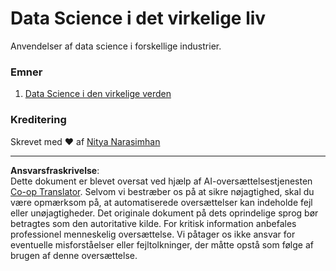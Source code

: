 <!--
CO_OP_TRANSLATOR_METADATA:
{
  "original_hash": "07faf02ff163e609edf0b0308dc5d4e6",
  "translation_date": "2025-08-26T21:49:27+00:00",
  "source_file": "6-Data-Science-In-Wild/README.md",
  "language_code": "da"
}
-->
# Data Science i det virkelige liv

Anvendelser af data science i forskellige industrier.

### Emner

1. [Data Science i den virkelige verden](20-Real-World-Examples/README.md)

### Kreditering

Skrevet med ❤️ af [Nitya Narasimhan](https://twitter.com/nitya)

---

**Ansvarsfraskrivelse**:  
Dette dokument er blevet oversat ved hjælp af AI-oversættelsestjenesten [Co-op Translator](https://github.com/Azure/co-op-translator). Selvom vi bestræber os på at sikre nøjagtighed, skal du være opmærksom på, at automatiserede oversættelser kan indeholde fejl eller unøjagtigheder. Det originale dokument på dets oprindelige sprog bør betragtes som den autoritative kilde. For kritisk information anbefales professionel menneskelig oversættelse. Vi påtager os ikke ansvar for eventuelle misforståelser eller fejltolkninger, der måtte opstå som følge af brugen af denne oversættelse.